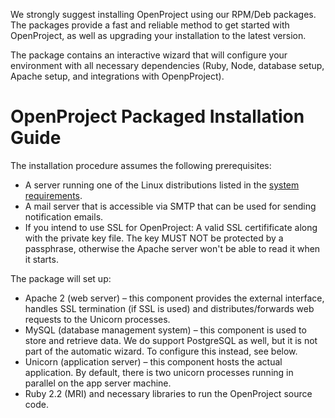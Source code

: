 
We strongly suggest installing OpenProject using our RPM/Deb packages.
The packages provide a fast and reliable method to get started with OpenProject, as well as upgrading your installation to the latest version.

The package contains an interactive wizard that will configure your environment with all necessary dependencies (Ruby, Node, database setup, Apache setup, and integrations with OpenpProject).


# OpenProject Packaged Installation Guide

The installation procedure assumes the following prerequisites:

* A server running one of the Linux distributions listed in the [system requirements](./system-requirements.md).
* A mail server that is accessible via SMTP that can be used for sending
  notification emails.
* If you intend to use SSL for OpenProject: A valid SSL certifificate along
  with the private key file. The key MUST NOT be protected by a passphrase,
otherwise the Apache server won't be able to read it when it starts.

The package will set up:

* Apache 2 (web server) – this component provides the external interface,
  handles SSL termination (if SSL is used) and distributes/forwards web
requests to the Unicorn processes.
* MySQL (database management system) – this component is used to store and
  retrieve data. We do support PostgreSQL as well, but it is not part of the automatic wizard. To configure this instead, see below.
* Unicorn (application server) – this component hosts the actual application.
  By default, there is two unicorn processes running in parallel on the app
server machine.
* Ruby 2.2 (MRI) and necessary libraries to run the OpenProject source code.

